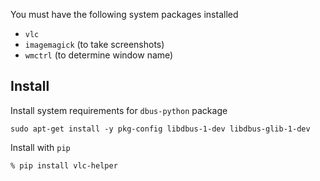 You must have the following system packages installed

- `vlc`
- `imagemagick` (to take screenshots)
- `wmctrl` (to determine window name)

## Install

Install system requirements for `dbus-python` package

```
sudo apt-get install -y pkg-config libdbus-1-dev libdbus-glib-1-dev
```

Install with `pip`

```
% pip install vlc-helper
```
